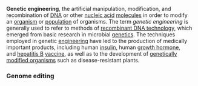 **Genetic engineering**, the artificial manipulation, modification, and recombination of [DNA](https://www.britannica.com/science/DNA) or other [nucleic acid](https://www.britannica.com/science/nucleic-acid) [molecules](https://www.britannica.com/science/molecule) in order to modify an [organism](https://www.britannica.com/science/multicellular-organism) or [population](https://www.britannica.com/science/population-biology-and-anthropology) of organisms. The term _genetic engineering_ is generally used to refer to methods of [recombinant DNA technology](https://www.britannica.com/science/recombinant-DNA-technology), which emerged from basic research in microbial [genetics](https://www.britannica.com/science/genetics). The techniques employed in genetic [engineering](https://www.britannica.com/technology/engineering) have led to the production of medically important products, including human [insulin](https://www.britannica.com/science/insulin), human [growth hormone](https://www.britannica.com/science/growth-hormone), and [hepatitis B](https://www.britannica.com/science/hepatitis-B) [vaccine](https://www.britannica.com/science/vaccine), as well as to the development of [genetically modified organisms](https://www.britannica.com/science/genetically-modified-organism) such as disease-resistant plants.

### Genome editing